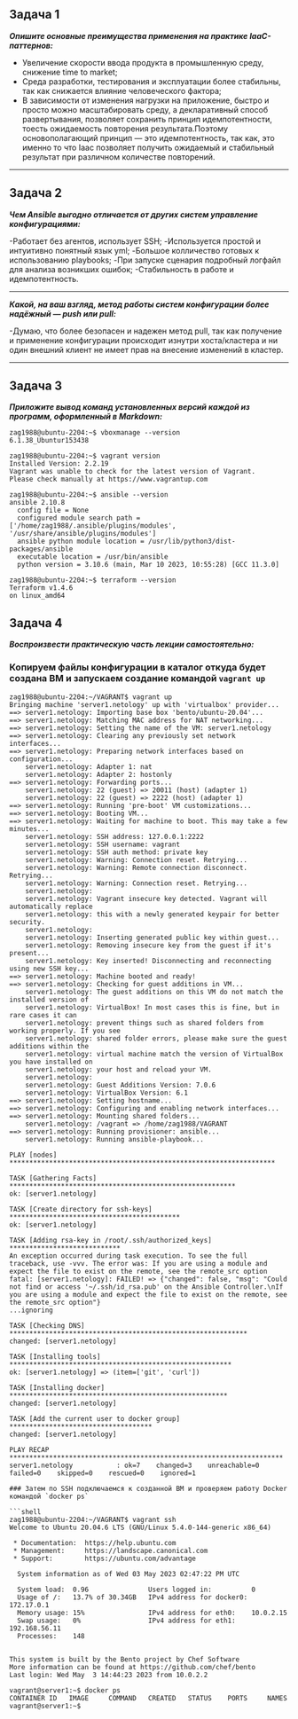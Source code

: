 ## Задача 1
***Опишите основные преимущества применения на практике IaaC-паттернов:***

- Увеличение скорости ввода продукта в промышленную среду, снижение time to market;
- Среда разработки, тестирования и эксплуатации более стабильны, так как снижается влияние человеческого фактора;
- В зависимости от изменения нагрузки на приложение, быстро и просто можно масштабировать среду, а декларативный способ развертывания, позволяет сохранить принцип 
идемпотентности, тоесть ожидаемость повторения результата.Поэтому основополагающий принцип — это идемпотентность, так как, это именно то что Iaac 
позволяет получить ожидаемый и стабильный  результат при различном количестве повторений.
___

## Задача 2
***Чем Ansible выгодно отличается от других систем управление конфигурациями:***

-Работает без агентов, использует SSH;
-Используется простой и интуитивно понятный язык yml;
-Большое колличество готовых к использованию playbooks;
-При запуске сценария  подробный логфайл для анализа возникших ошибок;
-Стабильность в работе и идемпотентность.
___

***Какой, на ваш взгляд, метод работы систем конфигурации более надёжный — push или pull:***

-Думаю, что более безопасен и надежен метод pull, так как получение и применение конфигурации происходит изнутри хоста/кластера 
и ни один внешний клиент не имеет прав на внесение изменений в кластер.
___

## Задача 3
***Приложите вывод команд установленных версий каждой из программ, оформленный в Markdown:***

```shell
zag1988@ubuntu-2204:~$ vboxmanage --version
6.1.38_Ubuntur153438
```

```shell
zag1988@ubuntu-2204:~$ vagrant version 
Installed Version: 2.2.19
Vagrant was unable to check for the latest version of Vagrant.
Please check manually at https://www.vagrantup.com
```

```shell
zag1988@ubuntu-2204:~$ ansible --version
ansible 2.10.8
  config file = None
  configured module search path = ['/home/zag1988/.ansible/plugins/modules', '/usr/share/ansible/plugins/modules']
  ansible python module location = /usr/lib/python3/dist-packages/ansible
  executable location = /usr/bin/ansible
  python version = 3.10.6 (main, Mar 10 2023, 10:55:28) [GCC 11.3.0]
```

```shell
zag1988@ubuntu-2204:~$ terraform --version
Terraform v1.4.6
on linux_amd64
```

## Задача 4
***Воспроизвести практическую часть лекции самостоятельно:***

### Копируем файлы конфигурации в каталог откуда будет создана ВМ и запускаем создание командой `vagrant up`

```shell
zag1988@ubuntu-2204:~/VAGRANT$ vagrant up
Bringing machine 'server1.netology' up with 'virtualbox' provider...
==> server1.netology: Importing base box 'bento/ubuntu-20.04'...
==> server1.netology: Matching MAC address for NAT networking...
==> server1.netology: Setting the name of the VM: server1.netology
==> server1.netology: Clearing any previously set network interfaces...
==> server1.netology: Preparing network interfaces based on configuration...
    server1.netology: Adapter 1: nat
    server1.netology: Adapter 2: hostonly
==> server1.netology: Forwarding ports...
    server1.netology: 22 (guest) => 20011 (host) (adapter 1)
    server1.netology: 22 (guest) => 2222 (host) (adapter 1)
==> server1.netology: Running 'pre-boot' VM customizations...
==> server1.netology: Booting VM...
==> server1.netology: Waiting for machine to boot. This may take a few minutes...
    server1.netology: SSH address: 127.0.0.1:2222
    server1.netology: SSH username: vagrant
    server1.netology: SSH auth method: private key
    server1.netology: Warning: Connection reset. Retrying...
    server1.netology: Warning: Remote connection disconnect. Retrying...
    server1.netology: Warning: Connection reset. Retrying...
    server1.netology: 
    server1.netology: Vagrant insecure key detected. Vagrant will automatically replace
    server1.netology: this with a newly generated keypair for better security.
    server1.netology: 
    server1.netology: Inserting generated public key within guest...
    server1.netology: Removing insecure key from the guest if it's present...
    server1.netology: Key inserted! Disconnecting and reconnecting using new SSH key...
==> server1.netology: Machine booted and ready!
==> server1.netology: Checking for guest additions in VM...
    server1.netology: The guest additions on this VM do not match the installed version of
    server1.netology: VirtualBox! In most cases this is fine, but in rare cases it can
    server1.netology: prevent things such as shared folders from working properly. If you see
    server1.netology: shared folder errors, please make sure the guest additions within the
    server1.netology: virtual machine match the version of VirtualBox you have installed on
    server1.netology: your host and reload your VM.
    server1.netology: 
    server1.netology: Guest Additions Version: 7.0.6
    server1.netology: VirtualBox Version: 6.1
==> server1.netology: Setting hostname...
==> server1.netology: Configuring and enabling network interfaces...
==> server1.netology: Mounting shared folders...
    server1.netology: /vagrant => /home/zag1988/VAGRANT
==> server1.netology: Running provisioner: ansible...
    server1.netology: Running ansible-playbook...

PLAY [nodes] *******************************************************************

TASK [Gathering Facts] *********************************************************
ok: [server1.netology]

TASK [Create directory for ssh-keys] *******************************************
ok: [server1.netology]

TASK [Adding rsa-key in /root/.ssh/authorized_keys] ****************************
An exception occurred during task execution. To see the full traceback, use -vvv. The error was: If you are using a module and expect the file to exist on the remote, see the remote_src option
fatal: [server1.netology]: FAILED! => {"changed": false, "msg": "Could not find or access '~/.ssh/id_rsa.pub' on the Ansible Controller.\nIf you are using a module and expect the file to exist on the remote, see the remote_src option"}
...ignoring

TASK [Checking DNS] ************************************************************
changed: [server1.netology]

TASK [Installing tools] ********************************************************
ok: [server1.netology] => (item=['git', 'curl'])

TASK [Installing docker] *******************************************************
changed: [server1.netology]

TASK [Add the current user to docker group] ************************************
changed: [server1.netology]

PLAY RECAP *********************************************************************
server1.netology           : ok=7    changed=3    unreachable=0    failed=0    skipped=0    rescued=0    ignored=1  

### Затем по SSH подключаемся к созданной ВМ и проверяем работу Docker командой `docker ps`

```shell
zag1988@ubuntu-2204:~/VAGRANT$ vagrant ssh
Welcome to Ubuntu 20.04.6 LTS (GNU/Linux 5.4.0-144-generic x86_64)

 * Documentation:  https://help.ubuntu.com
 * Management:     https://landscape.canonical.com
 * Support:        https://ubuntu.com/advantage

  System information as of Wed 03 May 2023 02:47:22 PM UTC

  System load:  0.96               Users logged in:          0
  Usage of /:   13.7% of 30.34GB   IPv4 address for docker0: 172.17.0.1
  Memory usage: 15%                IPv4 address for eth0:    10.0.2.15
  Swap usage:   0%                 IPv4 address for eth1:    192.168.56.11
  Processes:    148


This system is built by the Bento project by Chef Software
More information can be found at https://github.com/chef/bento
Last login: Wed May  3 14:44:23 2023 from 10.0.2.2
```
```shell
vagrant@server1:~$ docker ps
CONTAINER ID   IMAGE     COMMAND   CREATED   STATUS    PORTS     NAMES
vagrant@server1:~$ 

